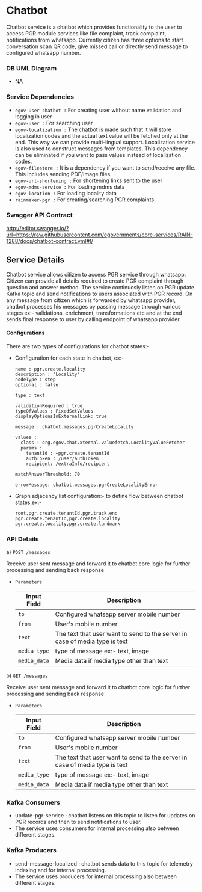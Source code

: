 # Chatbot

Chatbot service is a chatbot which provides functionality to the user to access PGR module services like file complaint, track complaint, notifications from whatsapp. Currently citizen has three options to start conversation scan QR code, give missed call or directly send message to configured whatsapp number.

### DB UML Diagram

- NA

### Service Dependencies

- ```egov-user-chatbot :``` For creating user without name validation and logging in user
- ```egov-user :``` For searching user
- ```egov-localization :``` The chatbot is made such that it will store localization codes and the actual text value will be fetched only at the end. This way we can provide multi-lingual support. Localization service is also used to construct messages from templates. This dependency can be eliminated if you want to pass values instead of localization codes.
- ```egov-filestore :``` It is a dependency if you want to send/receive any file. This includes sending PDF/Image files.
- ```egov-url-shortening :``` For shortening links sent to the user
- ```egov-mdms-service :``` For loading mdms data
- ```egov-location :``` For loading locality data
- ```rainmaker-pgr :``` For creating/searching PGR complaints

### Swagger API Contract

http://editor.swagger.io/?url=https://raw.githubusercontent.com/egovernments/core-services/RAIN-1288/docs/chatbot-contract.yml#!/

## Service Details

Chatbot service allows citizen to access PGR service through whatsapp. Citizen can provide all details required to create PGR complaint through question and answer method. The service continuosly listen on PGR update Kafka topic and send notifications to users associated with PGR record. On any message from citizen which is forwarded by whatsapp provider, chatbot processes his messages by passing message through various stages ex:- validations, enrichment, transformations etc and at the end sends final response to user by calling endpoint of whatsapp provider.

#### Configurations

There are two types of configurations for chatbot states:-
- Configuration for each state in chatbot, ex:-

   ```
   name : pgr.create.locality
   description : "Locality"
   nodeType : step
   optional : false

   type : text

   validationRequired : true
   typeOfValues : FixedSetValues
   displayOptionsInExternalLink: true

   message : chatbot.messages.pgrCreateLocality

   values :
     class : org.egov.chat.xternal.valuefetch.LocalityValueFetcher
     params :
       tenantId : ~pgr.create.tenantId
       authToken : /user/authToken
       recipient: /extraInfo/recipient

   matchAnswerThreshold: 70

   errorMessage: chatbot.messages.pgrCreateLocalityError
   ```

- Graph adjacency list configuration:- to define flow between chatbot states,ex:-

      root,pgr.create.tenantId,pgr.track.end
      pgr.create.tenantId,pgr.create.locality
      pgr.create.locality,pgr.create.landmark

### API Details


a) `POST /messages`

Receive user sent message and forward it to chatbot core logic for further processing and sending back response

- `Parameters`

    | Input Field                               | Description
    | ----------------------------------------- | ------------------------------------------------------------------
    | `to       `                               | Configured whatsapp server mobile number
    | `from`                                    | User's mobile number
    | `text`                                    | The text that user want to send to the server in case of media type is text
    | `media_type`                              | type of message ex:- text, image
    | `media_data`                              | Media data if media type other than text

b) `GET /messages`

Receive user sent message and forward it to chatbot core logic for further processing and sending back response

- `Parameters`

    | Input Field                               | Description
    | ----------------------------------------- | ------------------------------------------------------------------
    | `to       `                               | Configured whatsapp server mobile number
    | `from`                                    | User's mobile number
    | `text`                                    | The text that user want to send to the server in case of media type is text
    | `media_type`                              | type of message ex:- text, image
    | `media_data`                              | Media data if media type other than text

### Kafka Consumers
- update-pgr-service : chatbot listens on this topic to listen for updates on PGR records and then to send notifications to user.
- The service uses consumers for internal processing also between different stages.

### Kafka Producers
- send-message-localized : chatbot sends data to this topic for telemetry indexing and for internal processing.
- The service uses producers for internal processing also between different stages.
